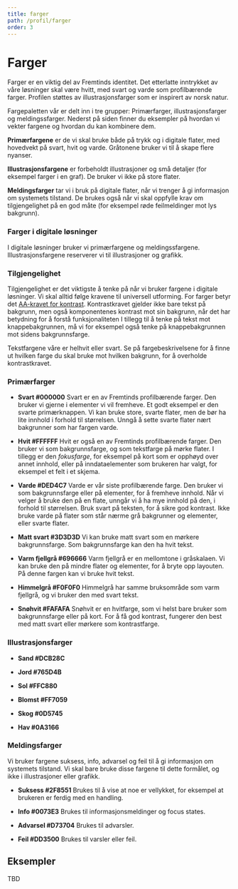 ```yaml
---
title: farger
path: /profil/farger
order: 3
---
```


# Farger

Farger er en viktig del av Fremtinds identitet. Det etterlatte inntrykket av våre løsninger skal være hvitt, med svart og varde som profilbærende farger. Profilen støttes av illustrasjonsfarger som er inspirert av norsk natur. 

Fargepaletten vår er delt inn i tre grupper: Primærfarger, illustrasjonsfarger og meldingssfarger. Nederst på siden finner du eksempler på hvordan vi vekter fargene og hvordan du kan kombinere dem.

**Primærfargene** er de vi skal bruke både på trykk og i digitale flater, med hovedvekt på svart, hvit og varde. Gråtonene bruker vi til å skape flere nyanser.

**Illustrasjonsfargene** er forbeholdt illustrasjoner og små detaljer (for eksempel farger i en graf). De bruker vi ikke på store flater. 

**Meldingsfarger** tar vi i bruk på digitale flater, når vi trenger å gi informasjon om systemets tilstand. De brukes også når vi skal oppfylle krav om tilgjengelighet på en god måte (for eksempel røde feilmeldinger mot lys bakgrunn).


### Farger i digitale løsninger

I digitale løsninger bruker vi primærfargene og meldingssfargene. Illustrasjonsfargene reserverer vi til illustrasjoner og grafikk.


### Tilgjengelighet

Tilgjengelighet er det viktigste å tenke på når vi bruker fargene i digitale løsninger. Vi skal alltid følge kravene til universell utforming. For farger betyr det [AA-kravet for kontrast](lenke). Kontrastkravet gjelder ikke bare tekst på bakgrunn, men også komponentenes kontrast mot sin bakgrunn, når det har betydning for å forstå funksjonaliteten 
I tillegg til å tenke på tekst mot knappebakgrunnen, må vi for eksempel også tenke på knappebakgrunnen mot sidens bakgrunnsfarge.

Tekstfargene våre er helhvit eller svart. Se på fargebeskrivelsene for å finne ut hvilken farge du skal bruke mot hvilken bakgrunn, for å overholde kontrastkravet.


### Primærfarger

- **Svart #000000**
Svart er en av Fremtinds profilbærende farger. Den bruker vi gjerne i elementer vi vil fremheve. Et godt eksempel er den svarte primærknappen. Vi kan bruke store, svarte flater, men de bør ha lite innhold i forhold til størrelsen. Unngå å sette svarte flater nært bakgrunner som har fargen varde.

- **Hvit #FFFFFF**
Hvit er også en av Fremtinds profilbærende farger. Den bruker vi som bakgrunnsfarge, og som tekstfarge på mørke flater. I tillegg er den _fokusfarge_, for eksempel på kort som er opphøyd over annet innhold, eller på inndataelementer som brukeren har valgt, for eksempel et felt i et skjema.

- **Varde #DED4C7**
Varde er vår siste profilbærende farge. Den bruker vi som bakgrunnsfarge eller på elementer, for å fremheve innhold. Når vi velger å bruke den på en flate, unngår vi å ha mye innhold på den, i forhold til størrelsen. Bruk svart på teksten, for å sikre god kontrast. Ikke bruke varde på flater som står nærme grå bakgrunner og elementer, eller svarte flater.

- **Matt svart #3D3D3D** 
Vi kan bruke matt svart som en mørkere bakgrunnsfarge. Som bakgrunnsfarge kan den ha hvit tekst.

- **Varm fjellgrå #696666**
Varm fjellgrå er en mellomtone i gråskalaen. Vi kan bruke den på  mindre flater og elementer, for å bryte opp layouten. På denne fargen kan vi bruke hvit tekst.

- **Himmelgrå #F0F0F0**
Himmelgrå har samme bruksområde som varm fjellgrå, og vi bruker den med svart tekst.

- **Snøhvit #FAFAFA**
Snøhvit er en hvitfarge, som vi helst bare bruker som bakgrunnsfarge eller på kort. For å få god kontrast, fungerer den best med matt svart eller mørkere som kontrastfarge.


### Illustrasjonsfarger

- **Sand #DCB28C**

- **Jord #765D4B**

- **Sol #FFC880**

- **Blomst #FF7059**

- **Skog #0D5745**

- **Hav #0A3166** 


### Meldingsfarger

Vi bruker fargene suksess, info, advarsel og feil til å gi informasjon om systemets tilstand. Vi skal bare bruke disse fargene til dette formålet, og ikke i illustrasjoner eller grafikk.

- **Suksess #2F8551**
Brukes til å vise at noe er vellykket, for eksempel at brukeren er ferdig med en handling.

- **Info #0073E3**
Brukes til informasjonsmeldinger og focus states.

- **Advarsel #D73704** 
Brukes til advarsler.

- **Feil #DD3500** 
Brukes til varsler eller feil.



## Eksempler

TBD
